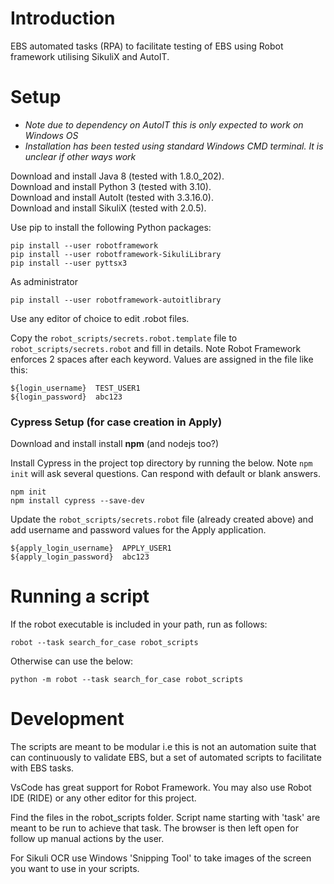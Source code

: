 Introduction
====

EBS automated tasks (RPA) to facilitate testing of EBS using Robot framework utilising SikuliX and AutoIT.

Setup
====
- *Note due to dependency on AutoIT this is only expected to work on Windows OS*
- *Installation has been tested using standard Windows CMD terminal. It is unclear if other ways work*

Download and install Java 8 (tested with 1.8.0_202).    
Download and install Python 3 (tested with 3.10).    
Download and install AutoIt (tested with 3.3.16.0).   
Download and install SikuliX (tested with 2.0.5).   

Use pip to install the following Python packages:

```
pip install --user robotframework
pip install --user robotframework-SikuliLibrary
pip install --user pyttsx3
```

As administrator
  
```
pip install --user robotframework-autoitlibrary
```

Use any editor of choice to edit .robot files.

Copy the `robot_scripts/secrets.robot.template` file to `robot_scripts/secrets.robot` and fill in details. Note Robot Framework enforces 2 spaces after each keyword. Values are assigned in the file like this:

```
${login_username}  TEST_USER1
${login_password}  abc123
```

### Cypress Setup (for case creation in Apply)
Download and install install **npm** (and nodejs too?)

Install Cypress in the project top directory by running the below. Note `npm init` will ask several questions. Can respond with default or blank answers.

```
npm init
npm install cypress --save-dev
```

Update the `robot_scripts/secrets.robot` file (already created above) and add username and password values for the Apply application.

```
${apply_login_username}  APPLY_USER1
${apply_login_password}  abc123
```

Running a script
====
If the robot executable is included in your path, run as follows:

```
robot --task search_for_case robot_scripts
```
Otherwise can use the below:

```
python -m robot --task search_for_case robot_scripts
```


Development
=====

The scripts are meant to be modular i.e this is not an automation suite that can continuously to validate EBS, but a set of automated scripts to facilitate with EBS tasks.

VsCode has great support for Robot Framework. You may also use Robot IDE (RIDE) or any other editor for this project.

Find the files in the robot_scripts folder. Script name starting with 'task' are meant to be run to achieve that task. The browser is then left open for follow up manual actions by the user.

For Sikuli OCR use Windows 'Snipping Tool' to take images of the screen you want to use in your scripts.

